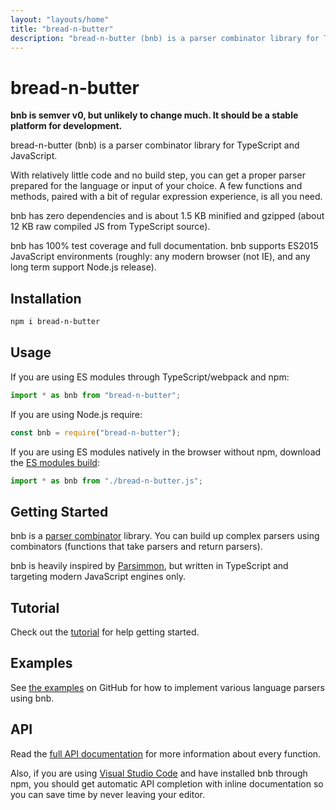 ```yaml
---
layout: "layouts/home"
title: "bread-n-butter"
description: "bread-n-butter (bnb) is a parser combinator library for TypeScript and JavaScript."
---
```


# bread-n-butter

**bnb is semver v0, but unlikely to change much. It should be a stable platform for development.**

bread-n-butter (bnb) is a parser combinator library for TypeScript and
JavaScript.

With relatively little code and no build step, you can get a proper parser
prepared for the language or input of your choice. A few functions and methods,
paired with a bit of regular expression experience, is all you need.

bnb has zero dependencies and is about 1.5 KB minified and gzipped (about 12 KB
raw compiled JS from TypeScript source).

bnb has 100% test coverage and full documentation. bnb supports ES2015
JavaScript environments (roughly: any modern browser (not IE), and any long term
support Node.js release).

## Installation

```bash
npm i bread-n-butter
```

## Usage

If you are using ES modules through TypeScript/webpack and npm:

```js
import * as bnb from "bread-n-butter";
```

If you are using Node.js require:

```js
const bnb = require("bread-n-butter");
```

If you are using ES modules natively in the browser without npm, download the [ES modules build](https://unpkg.com/bread-n-butter/dist/esm/bread-n-butter.js):

```js
import * as bnb from "./bread-n-butter.js";
```

## Getting Started

bnb is a [parser combinator](https://en.wikipedia.org/wiki/Parser_combinator)
library. You can build up complex parsers using combinators (functions that take
parsers and return parsers).

bnb is heavily inspired by [Parsimmon](https://github.com/jneen/parsimmon), but
written in TypeScript and targeting modern JavaScript engines only.

## Tutorial

Check out the [tutorial](/tutorial) for help getting started.

## Examples

See [the examples](https://github.com/wavebeem/bread-n-butter/tree/main/examples) on
GitHub for how to implement various language parsers using bnb.

## API

Read the [full API documentation](/api) for more information about every
function.

Also, if you are using [Visual Studio Code](https://code.visualstudio.com/) and
have installed bnb through npm, you should get automatic API completion with
inline documentation so you can save time by never leaving your editor.
